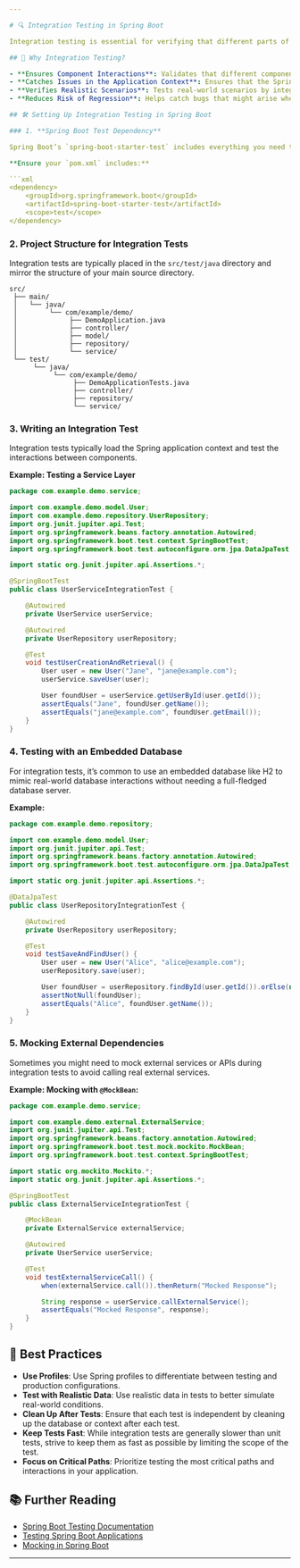 ```yaml
---

# 🔍 Integration Testing in Spring Boot

Integration testing is essential for verifying that different parts of your Spring Boot application work together as expected. Unlike unit tests, which focus on individual components, integration tests evaluate the interactions between components and the overall system behavior.

## 🎯 Why Integration Testing?

- **Ensures Component Interactions**: Validates that different components (e.g., services, repositories) interact correctly.
- **Catches Issues in the Application Context**: Ensures that the Spring application context loads correctly and all beans are properly configured.
- **Verifies Realistic Scenarios**: Tests real-world scenarios by integrating with actual databases, message queues, or external APIs.
- **Reduces Risk of Regression**: Helps catch bugs that might arise when multiple components are changed or integrated.

## 🛠️ Setting Up Integration Testing in Spring Boot

### 1. **Spring Boot Test Dependency**

Spring Boot’s `spring-boot-starter-test` includes everything you need to write integration tests, including dependencies for JUnit, Spring TestContext Framework, and more.

**Ensure your `pom.xml` includes:**

```xml
<dependency>
    <groupId>org.springframework.boot</groupId>
    <artifactId>spring-boot-starter-test</artifactId>
    <scope>test</scope>
</dependency>
```

### 2. **Project Structure for Integration Tests**

Integration tests are typically placed in the `src/test/java` directory and mirror the structure of your main source directory.

```
src/
 ├── main/
 │   └── java/
 │        └── com/example/demo/
 │             ├── DemoApplication.java
 │             ├── controller/
 │             ├── model/
 │             ├── repository/
 │             └── service/
 └── test/
      └── java/
           └── com/example/demo/
                ├── DemoApplicationTests.java
                ├── controller/
                ├── repository/
                └── service/
```

### 3. **Writing an Integration Test**

Integration tests typically load the Spring application context and test the interactions between components.

**Example: Testing a Service Layer**

```java
package com.example.demo.service;

import com.example.demo.model.User;
import com.example.demo.repository.UserRepository;
import org.junit.jupiter.api.Test;
import org.springframework.beans.factory.annotation.Autowired;
import org.springframework.boot.test.context.SpringBootTest;
import org.springframework.boot.test.autoconfigure.orm.jpa.DataJpaTest;

import static org.junit.jupiter.api.Assertions.*;

@SpringBootTest
public class UserServiceIntegrationTest {

    @Autowired
    private UserService userService;

    @Autowired
    private UserRepository userRepository;

    @Test
    void testUserCreationAndRetrieval() {
        User user = new User("Jane", "jane@example.com");
        userService.saveUser(user);

        User foundUser = userService.getUserById(user.getId());
        assertEquals("Jane", foundUser.getName());
        assertEquals("jane@example.com", foundUser.getEmail());
    }
}
```

### 4. **Testing with an Embedded Database**

For integration tests, it’s common to use an embedded database like H2 to mimic real-world database interactions without needing a full-fledged database server.

**Example:**

```java
package com.example.demo.repository;

import com.example.demo.model.User;
import org.junit.jupiter.api.Test;
import org.springframework.beans.factory.annotation.Autowired;
import org.springframework.boot.test.autoconfigure.orm.jpa.DataJpaTest;

import static org.junit.jupiter.api.Assertions.*;

@DataJpaTest
public class UserRepositoryIntegrationTest {

    @Autowired
    private UserRepository userRepository;

    @Test
    void testSaveAndFindUser() {
        User user = new User("Alice", "alice@example.com");
        userRepository.save(user);

        User foundUser = userRepository.findById(user.getId()).orElse(null);
        assertNotNull(foundUser);
        assertEquals("Alice", foundUser.getName());
    }
}
```

### 5. **Mocking External Dependencies**

Sometimes you might need to mock external services or APIs during integration tests to avoid calling real external services.

**Example: Mocking with `@MockBean`:**

```java
package com.example.demo.service;

import com.example.demo.external.ExternalService;
import org.junit.jupiter.api.Test;
import org.springframework.beans.factory.annotation.Autowired;
import org.springframework.boot.test.mock.mockito.MockBean;
import org.springframework.boot.test.context.SpringBootTest;

import static org.mockito.Mockito.*;
import static org.junit.jupiter.api.Assertions.*;

@SpringBootTest
public class ExternalServiceIntegrationTest {

    @MockBean
    private ExternalService externalService;

    @Autowired
    private UserService userService;

    @Test
    void testExternalServiceCall() {
        when(externalService.call()).thenReturn("Mocked Response");

        String response = userService.callExternalService();
        assertEquals("Mocked Response", response);
    }
}
```

## 🔑 Best Practices

- **Use Profiles**: Use Spring profiles to differentiate between testing and production configurations.
- **Test with Realistic Data**: Use realistic data in tests to better simulate real-world conditions.
- **Clean Up After Tests**: Ensure that each test is independent by cleaning up the database or context after each test.
- **Keep Tests Fast**: While integration tests are generally slower than unit tests, strive to keep them as fast as possible by limiting the scope of the test.
- **Focus on Critical Paths**: Prioritize testing the most critical paths and interactions in your application.

## 📚 Further Reading

- [Spring Boot Testing Documentation](https://docs.spring.io/spring-boot/docs/current/reference/html/features.html#features.testing)
- [Testing Spring Boot Applications](https://spring.io/guides/gs/testing-web/)
- [Mocking in Spring Boot](https://www.baeldung.com/spring-boot-testing)

---
```

